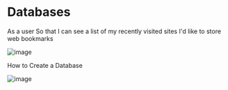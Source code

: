 # Databases

As a user
So that I can see a list of my recently visited sites
I'd like to store web bookmarks


![image](https://user-images.githubusercontent.com/99887672/160421365-4ef6c751-b6f2-469d-823c-fa9ceb4bceee.png)

How to Create a Database

![image](https://user-images.githubusercontent.com/99887672/160878269-aaca460b-d0ce-40aa-85df-0d43a2fdf97c.png)

